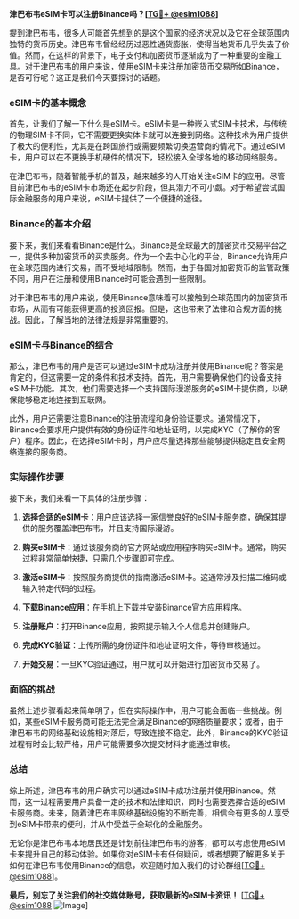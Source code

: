 **津巴布韦eSIM卡可以注册Binance吗？[[TG💪+ @esim1088](https://t.me/s/esim1088)]**

提到津巴布韦，很多人可能首先想到的是这个国家的经济状况以及它在全球范围内独特的货币历史。津巴布韦曾经经历过恶性通货膨胀，使得当地货币几乎失去了价值。然而，在这样的背景下，电子支付和加密货币逐渐成为了一种重要的金融工具。对于津巴布韦的用户来说，使用eSIM卡来注册加密货币交易所如Binance，是否可行呢？这正是我们今天要探讨的话题。

### eSIM卡的基本概念

首先，让我们了解一下什么是eSIM卡。eSIM卡是一种嵌入式SIM卡技术，与传统的物理SIM卡不同，它不需要更换实体卡就可以连接到网络。这种技术为用户提供了极大的便利性，尤其是在跨国旅行或需要频繁切换运营商的情况下。通过eSIM卡，用户可以在不更换手机硬件的情况下，轻松接入全球各地的移动网络服务。

在津巴布韦，随着智能手机的普及，越来越多的人开始关注eSIM卡的应用。尽管目前津巴布韦的eSIM卡市场还在起步阶段，但其潜力不可小觑。对于希望尝试国际金融服务的用户来说，eSIM卡提供了一个便捷的途径。

### Binance的基本介绍

接下来，我们来看看Binance是什么。Binance是全球最大的加密货币交易平台之一，提供多种加密货币的买卖服务。作为一个去中心化的平台，Binance允许用户在全球范围内进行交易，而不受地域限制。然而，由于各国对加密货币的监管政策不同，用户在注册和使用Binance时可能会遇到一些限制。

对于津巴布韦的用户来说，使用Binance意味着可以接触到全球范围内的加密货币市场，从而有可能获得更高的投资回报。但是，这也带来了法律和合规方面的挑战。因此，了解当地的法律法规是非常重要的。

### eSIM卡与Binance的结合

那么，津巴布韦的用户是否可以通过eSIM卡成功注册并使用Binance呢？答案是肯定的，但这需要一定的条件和技术支持。首先，用户需要确保他们的设备支持eSIM卡功能。其次，他们需要选择一个支持国际漫游服务的eSIM卡提供商，以确保能够稳定地连接到互联网。

此外，用户还需要注意Binance的注册流程和身份验证要求。通常情况下，Binance会要求用户提供有效的身份证件和地址证明，以完成KYC（了解你的客户）程序。因此，在选择eSIM卡时，用户应尽量选择那些能够提供稳定且安全网络连接的服务商。

### 实际操作步骤

接下来，我们来看一下具体的注册步骤：

1. **选择合适的eSIM卡**：用户应该选择一家信誉良好的eSIM卡服务商，确保其提供的服务覆盖津巴布韦，并且支持国际漫游。
   
2. **购买eSIM卡**：通过该服务商的官方网站或应用程序购买eSIM卡。通常，购买过程非常简单快捷，只需几个步骤即可完成。

3. **激活eSIM卡**：按照服务商提供的指南激活eSIM卡。这通常涉及扫描二维码或输入特定代码的过程。

4. **下载Binance应用**：在手机上下载并安装Binance官方应用程序。

5. **注册账户**：打开Binance应用，按照提示输入个人信息并创建账户。

6. **完成KYC验证**：上传所需的身份证件和地址证明文件，等待审核通过。

7. **开始交易**：一旦KYC验证通过，用户就可以开始进行加密货币交易了。

### 面临的挑战

虽然上述步骤看起来简单明了，但在实际操作中，用户可能会面临一些挑战。例如，某些eSIM卡服务商可能无法完全满足Binance的网络质量要求；或者，由于津巴布韦的网络基础设施相对落后，导致连接不稳定。此外，Binance的KYC验证过程有时会比较严格，用户可能需要多次提交材料才能通过审核。

### 总结

综上所述，津巴布韦的用户确实可以通过eSIM卡成功注册并使用Binance。然而，这一过程需要用户具备一定的技术和法律知识，同时也需要选择合适的eSIM卡服务商。未来，随着津巴布韦网络基础设施的不断完善，相信会有更多的人享受到eSIM卡带来的便利，并从中受益于全球化的金融服务。

无论你是津巴布韦本地居民还是计划前往津巴布韦的游客，都可以考虑使用eSIM卡来提升自己的移动体验。如果你对eSIM卡有任何疑问，或者想要了解更多关于如何在津巴布韦使用Binance的信息，欢迎随时加入我们的讨论群组[[TG💪+ @esim1088](https://t.me/s/esim1088)]。

**最后，别忘了关注我们的社交媒体账号，获取最新的eSIM卡资讯！** [[TG💪+ @esim1088](https://t.me/s/esim1088) ![Image](https://i.postimg.cc/4NQfJmqS/Snipaste-2025-05-13-00-14-12.png)]